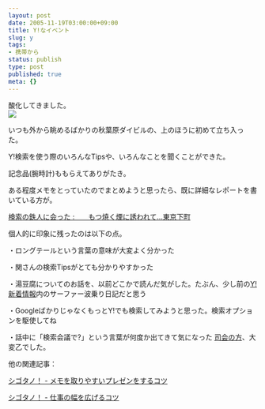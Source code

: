 ```yaml
---
layout: post
date: 2005-11-19T03:00:00+09:00
title: Y!なイベント
slug: y
tags:
- 携帯から
status: publish
type: post
published: true
meta: {}
---
```

<div class="caption">酸化してきました。
</div>
<div class="photo"><img src="http://wo.skr.jp/images/uploads/blog-photo-1132393653.08-0.jpg" /></div>

<!--more-->
いつも外から眺めるばかりの秋葉原ダイビルの、上のほうに初めて立ち入った。

Y!検索を使う際のいろんなTipsや、いろんなことを聞くことができた。

記念品(腕時計)ももらえてありがたき。

ある程度メモをとっていたのでまとめようと思ったら、既に詳細なレポートを書いている方が。

<a href="http://hirozo.seesaa.net/article/9554989.html">検索の鉄人に会った :　　もつ焼く煙に誘われて…東京下町</a>

個人的に印象に残ったのは以下の点。

・ロングテールという言葉の意味が大変よく分かった

・関さんの検索Tipsがとても分かりやすかった

・湯豆腐についてのお話を、以前どこかで読んだ気がした。たぶん、少し前の<a href="http://picks.dir.yahoo.co.jp/">Y!新着情報</a>内のサーファー波乗り日記だと思う

・GoogleばかりじゃなくもっとY!でも検索してみようと思った。検索オプションを駆使してね

・話中に「検索会議で?」という言葉が何度か出てきて気になった
<a href="http://blog.livedoor.jp/yokoyama_k/archives/50287840.html">司会の方</a>、大変乙でした。

他の関連記事：

<a href="http://cyblog.jp/modules/weblog/details.php?blog_id=131">シゴタノ！ - メモを取りやすいプレゼンをするコツ</a>

<a href="http://cyblog.jp/modules/weblog/details.php?blog_id=132">シゴタノ！ - 仕事の幅を広げるコツ</a>
